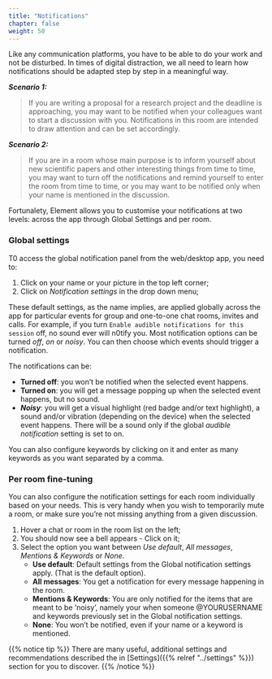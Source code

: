 ```yaml
---
title: "Notifications"
chapter: false
weight: 50
---
```


Like any communication platforms, you have to be able to do your work and not be
disturbed. In times of digital distraction, we all need to learn how
notifications should be adapted step by step in a meaningful way.

**_Scenario 1:_**

> If you are writing a proposal for a research project and the deadline is
> approaching, you may want to be notified when your colleagues want to start a
> discussion with you. Notifications in this room are intended to draw attention
> and can be set accordingly.

**_Scenario 2:_**

> If you are in a room whose main purpose is to inform yourself about new
> scientific papers and other interesting things from time to time, you may want
> to turn off the notifications and remind yourself to enter the room from time
> to time, or you may want to be notified only when your name is mentioned in
> the discussion.

Fortunalety, Element allows you to customise your notifications at two levels:
across the app through Global Settings and per room.

### Global settings

T0 access the global notification panel from the web/desktop app, you need to:

1. Click on your name or your picture in the top left corner;
1. Click on _Notification settings_ in the drop down menu;

These default settings, as the name implies, are applied globally across the app
for particular events for group and one-to-one chat rooms, invites and calls.
For example, if you turn `Enable audible notifications for this session` off, no
sound ever will n0tify you. Most notification options can be turned _off_, _on_
or _noisy_. You can then choose which events should trigger a notification.

The notifications can be:

- **Turned off**: you won’t be notified when the selected event happens.
- **Turned on**: you will get a message popping up when the selected event
  happens, but no sound.
- **_Noisy_**: you will get a visual highlight (red badge and/or text
  highlight), a sound and/or vibration (depending on the device) when the
  selected event happens. There will be a sound only if the global _audible
  notification_ setting is set to on.

You can also configure keywords by clicking on it and enter as many keywords as
you want separated by a comma.

### Per room fine-tuning

You can also configure the notification settings for each room individually
based on your needs. This is very handy when you wish to temporarily mute a
room, or make sure you’re not missing anything from a given discussion.

1. Hover a chat or room in the room list on the left;
2. You should now see a bell appears - Click on it;
3. Select the option you want between _Use default_, _All messages_, _Mentions &
   Keywords_ or _None_.
   - **Use default**: Default settings from the Global notification settings
     apply. (That is the default option).
   - **All messages**: You get a notification for every message happening in the
     room.
   - **Mentions & Keywords**: You are only notified for the items that are meant
     to be ‘noisy’, namely your when someone @YOURUSERNAME and keywords
     previously set in the Global notification settings.
   - **None**: You won’t be notified, even if your name or a keyword is
     mentioned.

{{% notice tip %}} There are many useful, additional settings and
recommendations described the in [Settings]({{% relref "../settings" %}})
section for you to discover. {{% /notice %}}
